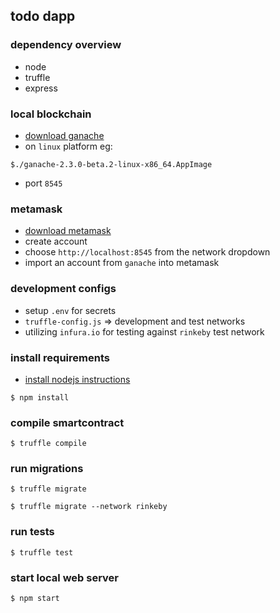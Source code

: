 ## todo dapp

### dependency overview
- node
- truffle
- express

### local blockchain
- [download ganache](https://www.trufflesuite.com/ganache)
- on `linux` platform eg:
```
$./ganache-2.3.0-beta.2-linux-x86_64.AppImage
```
- port `8545`

### metamask
- [download metamask](https://metamask.io/download.html)
- create account
- choose `http://localhost:8545` from the network dropdown
- import an account from `ganache` into metamask

### development configs
- setup `.env` for secrets
- `truffle-config.js` => development and test networks
- utilizing `infura.io` for testing against `rinkeby` test network 

### install requirements
- [install nodejs instructions](https://github.com/nodesource/distributions/blob/master/README.md#debinstall)
```
$ npm install
```

### compile smartcontract
```
$ truffle compile
```

### run migrations
```
$ truffle migrate
```
```
$ truffle migrate --network rinkeby
```

### run tests
```
$ truffle test
```

### start local web server
```
$ npm start
```


